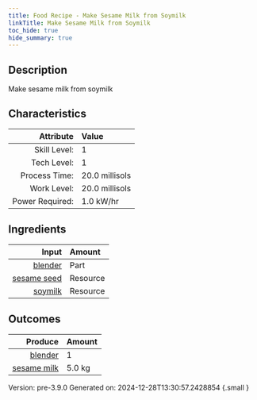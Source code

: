 ```yaml
---
title: Food Recipe - Make Sesame Milk from Soymilk
linkTitle: Make Sesame Milk from Soymilk
toc_hide: true
hide_summary: true
---
```


## Description
 Make sesame milk from soymilk 

## Characteristics

| Attribute      | Value |
|--------:|:------|
|Skill Level:|1|
|Tech Level:|1|
|Process Time:|20.0 millisols|
|Work Level:|20.0 millisols|
|Power Required:|1.0 kW/hr|

## Ingredients

| Input      | Amount |
|--------:|:------|
|[blender](/docs/definitions/part/blender)|Part|1|
|[sesame seed](/docs/definitions/resource/sesame-seed)|Resource|0.5 kg|
|[soymilk](/docs/definitions/resource/soymilk)|Resource|4.5 kg|

## Outcomes


| Produce      | Amount |
|--------:|:------|
|[blender](/docs/definitions/part/blender)|1|
|[sesame milk](/docs/definitions/resource/sesame-milk)|5.0 kg|


Version: pre-3.9.0 Generated on: 2024-12-28T13:30:57.2428854
{.small }

